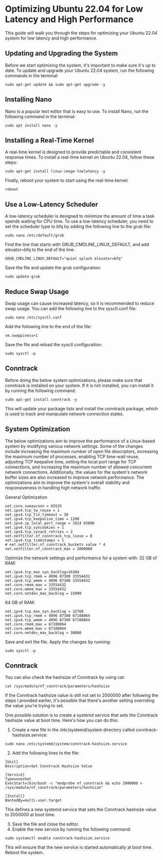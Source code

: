 # Optimizing Ubuntu 22.04 for Low Latency and High Performance

This guide will walk you through the steps for optimizing your Ubuntu 22.04 system for low latency and high performance.

## Updating and Upgrading the System
Before we start optimizing the system, it's important to make sure it's up to date. To update and upgrade your Ubuntu 22.04 system, run the following commands in the terminal:
```
sudo apt-get update && sudo apt-get upgrade -y
```

## Installing Nano
Nano is a popular text editor that is easy to use. To install Nano, run the following command in the terminal:
```
sudo apt install nano -y
```

## Installing a Real-Time Kernel
A real-time kernel is designed to provide predictable and consistent response times. To install a real-time kernel on Ubuntu 22.04, follow these steps:
```
sudo apt-get install linux-image-lowlatency -y
```
Finally, reboot your system to start using the real-time kernel:
```
reboot
```

## Use a Low-Latency Scheduler
A low-latency scheduler is designed to minimize the amount of time a task spends waiting for CPU time.
To use a low-latency scheduler, you need to set the scheduler type to bfq by adding the following line to the grub file:
```
sudo nano /etc/default/grub
```

Find the line that starts with GRUB_CMDLINE_LINUX_DEFAULT, and add elevator=bfq to the end of the line:
```
GRUB_CMDLINE_LINUX_DEFAULT="quiet splash elevator=bfq"
```

Save the file and update the grub configuration:
```
sudo update-grub
```

## Reduce Swap Usage
Swap usage can cause increased latency, so it is recommended to reduce swap usage. You can add the following line to the sysctl.conf file:
```
sudo nano /etc/sysctl.conf
```
Add the following line to the end of the file:
```
vm.swappiness=1
```
Save the file and reload the sysctl configuration:
```
sudo sysctl -p
```

## Conntrack
Before doing the below system optimizations, please make sure that conntrack is installed on your system.
If it is not installed, you can install it by running the following command:
```
sudo apt-get install conntrack -y
```
This will update your package lists and install the conntrack package, which is used to track and manipulate network connection states.

## System Optimization

The below optimizations aim to improve the performance of a Linux-based system by modifying various network settings. Some of the changes include increasing the maximum number of open file descriptors, increasing the maximum number of processes, enabling TCP time-wait reuse, adjusting TCP keepalive time, setting the local port range for TCP connections, and increasing the maximum number of allowed concurrent network connections. Additionally, the values for the system's network buffer sizes are also increased to improve network performance. The optimizations aim to improve the system's overall stability and responsiveness in handling high network traffic.

General Optimization
```
net.core.somaxconn = 65535
net.ipv4.tcp_tw_reuse = 1
net.ipv4.tcp_fin_timeout = 30
net.ipv4.tcp_keepalive_time = 1200
net.ipv4.ip_local_port_range = 1024 65000
net.ipv4.tcp_syncookies = 1
net.ipv4.tcp_synack_retries = 2
net.netfilter.nf_conntrack_tcp_loose = 0 
net.ipv4.tcp_timestamps = 1
# net.netfilter.nf_conntrack_buckets value * 4
net.netfilter.nf_conntrack_max = 2000000
```
Optimize the network settings and performance for a system with:
32 GB of RAM:
```
net.ipv4.tcp_max_syn_backlog=16384
net.ipv4.tcp_rmem = 4096 87380 33554432
net.ipv4.tcp_wmem = 4096 87380 33554432
net.core.rmem_max = 33554432
net.core.wmem_max = 33554432
net.core.netdev_max_backlog = 15000
```
64 GB of RAM:
```
net.ipv4.tcp_max_syn_backlog = 32768
net.ipv4.tcp_rmem = 4096 87380 67108864
net.ipv4.tcp_wmem = 4096 87380 67108864
net.core.rmem_max = 67108864
net.core.wmem_max = 67108864
net.core.netdev_max_backlog = 30000
```
Save and exit the file.
Apply the changes by running:
```
sudo sysctl -p
```
## Conntrack
You can also check the hashsize of Conntrack by using cat:
```
cat /sys/module/nf_conntrack/parameters/hashsize
```

If the Conntrack hashsize value is still not set to 2000000 after following the steps I provided earlier, it's possible that there's another setting overriding the value you're trying to set.

One possible solution is to create a systemd service that sets the Conntrack hashsize value at boot time. Here's how you can do this:
1. Create a new file in the /etc/systemd/system directory called conntrack-hashsize.service:
```
sudo nano /etc/systemd/system/conntrack-hashsize.service
```
2. Add the following lines to the file:
```
[Unit]
Description=Set Conntrack Hashsize Value

[Service]
Type=oneshot
ExecStart=/bin/bash -c "modprobe nf_conntrack && echo 2000000 > /sys/module/nf_conntrack/parameters/hashsize"

[Install]
WantedBy=multi-user.target
```
This defines a new systemd service that sets the Conntrack hashsize value to 2000000 at boot time.

3. Save the file and close the editor.
4. Enable the new service by running the following command:
```
sudo systemctl enable conntrack-hashsize.service
```
This will ensure that the new service is started automatically at boot time.
Reboot the system.
